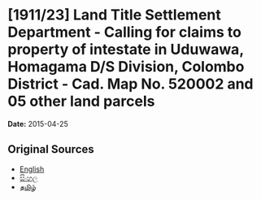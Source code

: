 # [1911/23] Land Title Settlement Department - Calling for claims to property of intestate in Uduwawa, Homagama D/S Division, Colombo District - Cad. Map No. 520002 and 05 other land parcels

**Date:** 2015-04-25

## Original Sources

- [English](https://documents.gov.lk/view/extra-gazettes/2015/4/1911-23_E.pdf)
- [සිංහල](https://documents.gov.lk/view/extra-gazettes/2015/4/1911-23_S.pdf)
- [தமிழ்](https://documents.gov.lk/view/extra-gazettes/2015/4/1911-23_T.pdf)
